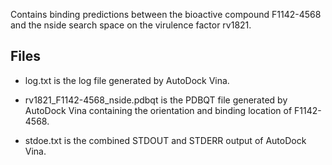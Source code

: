 Contains binding predictions between the bioactive compound F1142-4568 and the nside search space on the virulence factor rv1821.

## Files

- log.txt is the log file generated by AutoDock Vina.

- rv1821_F1142-4568_nside.pdbqt is the PDBQT file generated by AutoDock Vina containing the orientation and binding location of F1142-4568.

- stdoe.txt is the combined STDOUT and STDERR output of AutoDock Vina.

